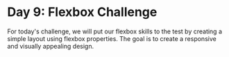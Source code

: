 # Day 9: Flexbox Challenge

For today's challenge, we will put our flexbox skills to the test by creating a simple layout using flexbox properties. The goal is to create a responsive and visually appealing design.



